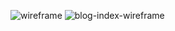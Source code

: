 ![wireframe](DBC-Stuff/phase-0/week-2/imgs/wireframe-index.png)
![blog-index-wireframe](DBC-Stuff/phase-0/week-2/imgs/wireframe-blog-index.png)